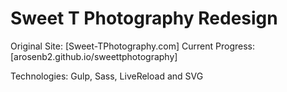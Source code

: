 Sweet T Photography Redesign
=================

Original Site: [Sweet-TPhotography.com]
Current Progress: [arosenb2.github.io/sweettphotography]

Technologies: Gulp, Sass, LiveReload and SVG
